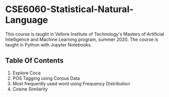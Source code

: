 # CSE6060-Statistical-Natural-Language

This course is taught in Vellore Institute of Technology's Masters of Artificial Intelligence and Machine Learning program, summer 2020. The course is taught in Python with Jupyter Notebooks.
## Table Of Contents
1. Explore Coca
2. POS Tagging using Corpus Data
3. Most frequently used word using Frequency Distribution
4. Cosine Similarity
